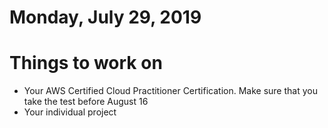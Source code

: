 Monday, July 29, 2019
====================
# Things to work on
- Your AWS Certified Cloud Practitioner Certification. Make sure that you take the test before August 16
- Your individual project